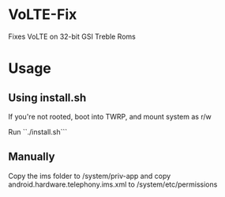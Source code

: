 # VoLTE-Fix
Fixes VoLTE on 32-bit GSI Treble Roms

# Usage
## Using install.sh
If you're not rooted, boot into TWRP, and mount system as r/w

Run
``./install.sh```

## Manually
Copy the ims folder to /system/priv-app and copy android.hardware.telephony.ims.xml to /system/etc/permissions
